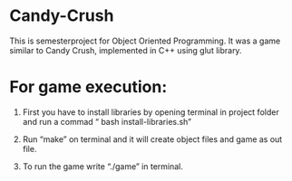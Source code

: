 # Candy-Crush
This is semesterproject for Object Oriented Programming. It was a game similar to Candy Crush, implemented in C++ using glut library.

# For game execution:
1. First you have to install libraries by opening terminal in project folder and run a commad “ bash install-libraries.sh”

2. Run “make” on terminal and it will create object files and game as out file.
3. To run the game write “./game” in terminal.
